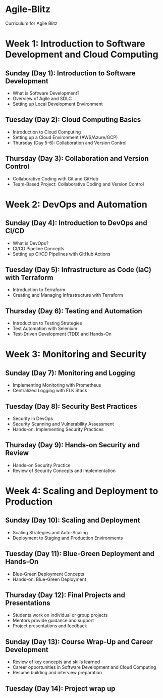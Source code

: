 # Agile-Blitz
Curriculum for Agile Blitz

# Week 1: Introduction to Software Development and Cloud Computing

## Sunday (Day 1): Introduction to Software Development

  -  What is Software Development?
  - Overview of Agile and SDLC
  - Setting up Local Development Environment
    
## Tuesday (Day 2): Cloud Computing Basics

  - Introduction to Cloud Computing
  - Setting up a Cloud Environment (AWS/Azure/GCP)
  - Thursday (Day 5-6): Collaboration and Version Control

## Thursday (Day 3): Collaboration and Version Control

  - Collaborative Coding with Git and GitHub
  - Team-Based Project: Collaborative Coding and Version Control
    
# Week 2: DevOps and Automation

## Sunday (Day 4): Introduction to DevOps and CI/CD

  - What is DevOps?
  - CI/CD Pipeline Concepts
  - Setting up CI/CD Pipelines with GitHub Actions
    
## Tuesday (Day 5): Infrastructure as Code (IaC) with Terraform

  - Introduction to Terraform
  - Creating and Managing Infrastructure with Terraform
    
## Thursday (Day 6): Testing and Automation

  - Introduction to Testing Strategies
  - Test Automation with Selenium
  - Test-Driven Development (TDD) and Hands-On
    
# Week 3: Monitoring and Security

## Sunday (Day 7): Monitoring and Logging

  - Implementing Monitoring with Prometheus
  - Centralized Logging with ELK Stack

## Tuesday (Day 8): Security Best Practices

  - Security in DevOps
  - Security Scanning and Vulnerability Assessment
  - Hands-on: Implementing Security Practices
    
## Thursday (Day 9): Hands-on Security and Review

  - Hands-on Security Practice
  - Review of Security Concepts and Implementation
    
# Week 4: Scaling and Deployment to Production

## Sunday (Day 10): Scaling and Deployment

  - Scaling Strategies and Auto-Scaling
  - Deployment to Staging and Production Environments
    
## Tuesday (Day 11): Blue-Green Deployment and Hands-On

  - Blue-Green Deployment Concepts
  - Hands-on: Blue-Green Deployment
    
## Thursday (Day 12): Final Projects and Presentations

  - Students work on individual or group projects
  - Mentors provide guidance and support
  - Project presentations and feedback
    
## Sunday (Day 13): Course Wrap-Up and Career Development

  - Review of key concepts and skills learned
  - Career opportunities in Software Development and Cloud Computing
  - Resume building and interview preparation
    
## Tuesday (Day 14): Project wrap up
